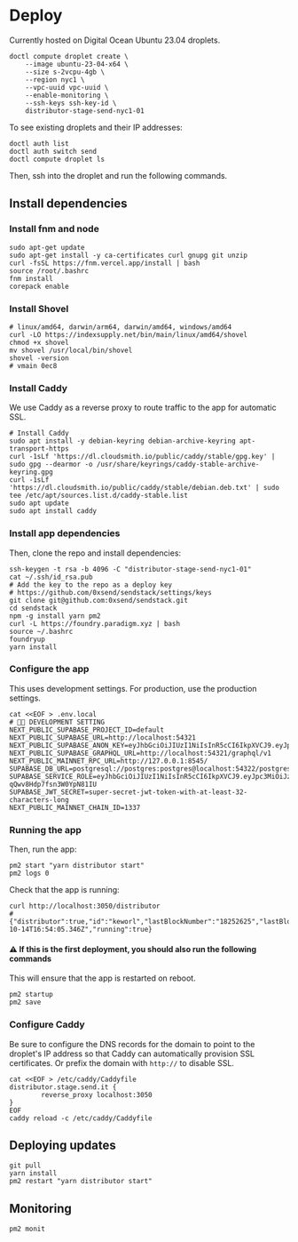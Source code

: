
# Deploy

Currently hosted on Digital Ocean Ubuntu 23.04 droplets.

```shell
doctl compute droplet create \
    --image ubuntu-23-04-x64 \
    --size s-2vcpu-4gb \
    --region nyc1 \
    --vpc-uuid vpc-uuid \
    --enable-monitoring \
    --ssh-keys ssh-key-id \
    distributor-stage-send-nyc1-01
```

To see existing droplets and their IP addresses:

```shell
doctl auth list
doctl auth switch send
doctl compute droplet ls
```

Then, ssh into the droplet and run the following commands.

## Install dependencies

### Install fnm and node

```shell
sudo apt-get update
sudo apt-get install -y ca-certificates curl gnupg git unzip
curl -fsSL https://fnm.vercel.app/install | bash
source /root/.bashrc
fnm install
corepack enable
```

### Install Shovel

```shell
# linux/amd64, darwin/arm64, darwin/amd64, windows/amd64
curl -LO https://indexsupply.net/bin/main/linux/amd64/shovel
chmod +x shovel
mv shovel /usr/local/bin/shovel
shovel -version
# vmain 0ec8
```

### Install Caddy

We use Caddy as a reverse proxy to route traffic to the app for automatic SSL.

```shell
# Install Caddy
sudo apt install -y debian-keyring debian-archive-keyring apt-transport-https
curl -1sLf 'https://dl.cloudsmith.io/public/caddy/stable/gpg.key' | sudo gpg --dearmor -o /usr/share/keyrings/caddy-stable-archive-keyring.gpg
curl -1sLf 'https://dl.cloudsmith.io/public/caddy/stable/debian.deb.txt' | sudo tee /etc/apt/sources.list.d/caddy-stable.list
sudo apt update
sudo apt install caddy
```

### Install app dependencies

Then, clone the repo and install dependencies:

```shell
ssh-keygen -t rsa -b 4096 -C "distributor-stage-send-nyc1-01"
cat ~/.ssh/id_rsa.pub
# Add the key to the repo as a deploy key
# https://github.com/0xsend/sendstack/settings/keys
git clone git@github.com:0xsend/sendstack.git
cd sendstack
npm -g install yarn pm2
curl -L https://foundry.paradigm.xyz | bash
source ~/.bashrc
foundryup
yarn install
```

### Configure the app

This uses development settings. For production, use the production settings.

```shell
cat <<EOF > .env.local
# 🧑‍💻 DEVELOPMENT SETTING
NEXT_PUBLIC_SUPABASE_PROJECT_ID=default
NEXT_PUBLIC_SUPABASE_URL=http://localhost:54321
NEXT_PUBLIC_SUPABASE_ANON_KEY=eyJhbGciOiJIUzI1NiIsInR5cCI6IkpXVCJ9.eyJpc3MiOiJzdXBhYmFzZS1kZW1vIiwicm9sZSI6ImFub24iLCJleHAiOjE5ODM4MTI5OTZ9.CRXP1A7WOeoJeXxjNni43kdQwgnWNReilDMblYTn_I0
NEXT_PUBLIC_SUPABASE_GRAPHQL_URL=http://localhost:54321/graphql/v1
NEXT_PUBLIC_MAINNET_RPC_URL=http://127.0.0.1:8545/
SUPABASE_DB_URL=postgresql://postgres:postgres@localhost:54322/postgres
SUPABASE_SERVICE_ROLE=eyJhbGciOiJIUzI1NiIsInR5cCI6IkpXVCJ9.eyJpc3MiOiJzdXBhYmFzZS1kZW1vIiwicm9sZSI6InNlcnZpY2Vfcm9sZSIsImV4cCI6MTk4MzgxMjk5Nn0.EGIM96RAZx35lJzdJsyH-qQwv8Hdp7fsn3W0YpN81IU
SUPABASE_JWT_SECRET=super-secret-jwt-token-with-at-least-32-characters-long
NEXT_PUBLIC_MAINNET_CHAIN_ID=1337
```

### Running the app

Then, run the app:

```shell
pm2 start "yarn distributor start"
pm2 logs 0
```

Check that the app is running:

```shell
curl http://localhost:3050/distributor
# {"distributor":true,"id":"keworl","lastBlockNumber":"18252625","lastBlockNumberAt":"2023-10-14T16:54:05.346Z","running":true}
```

#### ⚠️ If this is the first deployment, you should also run the following commands

This will ensure that the app is restarted on reboot.

```shell
pm2 startup
pm2 save
```

### Configure Caddy

Be sure to configure the DNS records for the domain to point to the droplet's IP address so that Caddy can automatically provision SSL certificates. Or prefix the domain with `http://` to disable SSL.

```shell
cat <<EOF > /etc/caddy/Caddyfile
distributor.stage.send.it {
        reverse_proxy localhost:3050
}
EOF
caddy reload -c /etc/caddy/Caddyfile
```

## Deploying updates

```shell
git pull
yarn install
pm2 restart "yarn distributor start"
```

## Monitoring

```shell
pm2 monit
```
